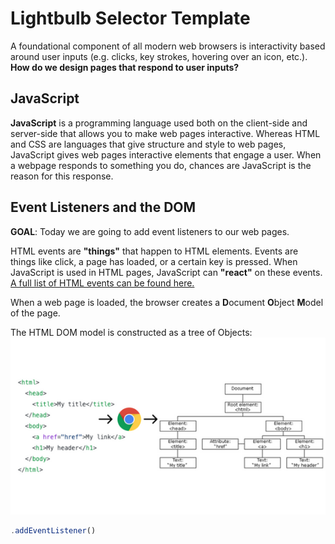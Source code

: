 # Lightbulb Selector Template
A foundational component of all modern web browsers is interactivity based around user inputs (e.g. clicks, key strokes, hovering over an icon, etc.). **How do we design pages that respond to user inputs?** 

## JavaScript
**JavaScript** is a  programming language used both on the client-side and server-side that allows you to make web pages interactive. Whereas HTML and CSS are languages that give structure and style to web pages, JavaScript gives web pages interactive elements that engage a user. When a webpage responds to something you do, chances are JavaScript is the reason for this response.

## Event Listeners and the DOM
**GOAL**: Today we are going to add event listeners to our web pages.

HTML events are **"things"** that happen to HTML elements. Events are things like click, a page has loaded, or a certain key is pressed. When JavaScript is used in HTML pages, JavaScript can **"react"** on these events. [A full list of HTML events can be found here.](https://www.w3schools.com/jsref/dom_obj_event.asp)

When a web page is loaded, the browser creates a **D**ocument **O**bject **M**odel of the page.

The HTML DOM model is constructed as a tree of Objects:
![](/DOM.png)


```javascript
.addEventListener()
```